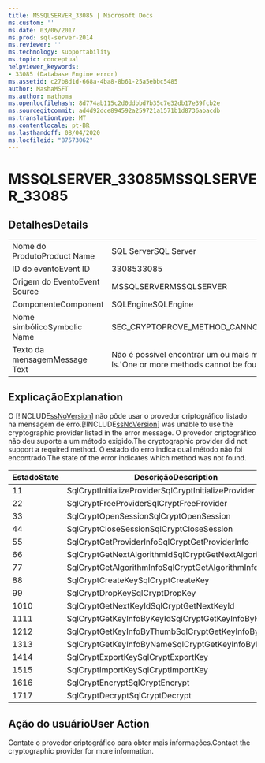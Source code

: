 ```yaml
---
title: MSSQLSERVER_33085 | Microsoft Docs
ms.custom: ''
ms.date: 03/06/2017
ms.prod: sql-server-2014
ms.reviewer: ''
ms.technology: supportability
ms.topic: conceptual
helpviewer_keywords:
- 33085 (Database Engine error)
ms.assetid: c27b8d1d-668a-4ba8-8b61-25a5ebbc5485
author: MashaMSFT
ms.author: mathoma
ms.openlocfilehash: 8d774ab115c2d0ddbbd7b35c7e32db17e39fcb2e
ms.sourcegitcommit: ad4d92dce894592a259721a1571b1d8736abacdb
ms.translationtype: MT
ms.contentlocale: pt-BR
ms.lasthandoff: 08/04/2020
ms.locfileid: "87573062"
---
```

# <a name="mssqlserver_33085"></a><span data-ttu-id="ed7e2-102">MSSQLSERVER_33085</span><span class="sxs-lookup"><span data-stu-id="ed7e2-102">MSSQLSERVER_33085</span></span>
    
## <a name="details"></a><span data-ttu-id="ed7e2-103">Detalhes</span><span class="sxs-lookup"><span data-stu-id="ed7e2-103">Details</span></span>  
  
|||  
|-|-|  
|<span data-ttu-id="ed7e2-104">Nome do Produto</span><span class="sxs-lookup"><span data-stu-id="ed7e2-104">Product Name</span></span>|<span data-ttu-id="ed7e2-105">SQL Server</span><span class="sxs-lookup"><span data-stu-id="ed7e2-105">SQL Server</span></span>|  
|<span data-ttu-id="ed7e2-106">ID do evento</span><span class="sxs-lookup"><span data-stu-id="ed7e2-106">Event ID</span></span>|<span data-ttu-id="ed7e2-107">33085</span><span class="sxs-lookup"><span data-stu-id="ed7e2-107">33085</span></span>|  
|<span data-ttu-id="ed7e2-108">Origem do Evento</span><span class="sxs-lookup"><span data-stu-id="ed7e2-108">Event Source</span></span>|<span data-ttu-id="ed7e2-109">MSSQLSERVER</span><span class="sxs-lookup"><span data-stu-id="ed7e2-109">MSSQLSERVER</span></span>|  
|<span data-ttu-id="ed7e2-110">Componente</span><span class="sxs-lookup"><span data-stu-id="ed7e2-110">Component</span></span>|<span data-ttu-id="ed7e2-111">SQLEngine</span><span class="sxs-lookup"><span data-stu-id="ed7e2-111">SQLEngine</span></span>|  
|<span data-ttu-id="ed7e2-112">Nome simbólico</span><span class="sxs-lookup"><span data-stu-id="ed7e2-112">Symbolic Name</span></span>|<span data-ttu-id="ed7e2-113">SEC_CRYPTOPROVE_METHOD_CANNOT_FOUND</span><span class="sxs-lookup"><span data-stu-id="ed7e2-113">SEC_CRYPTOPROVE_METHOD_CANNOT_FOUND</span></span>|  
|<span data-ttu-id="ed7e2-114">Texto da mensagem</span><span class="sxs-lookup"><span data-stu-id="ed7e2-114">Message Text</span></span>|<span data-ttu-id="ed7e2-115">Não é possível encontrar um ou mais métodos na biblioteca de provedor criptográfica '%. \* ls.'</span><span class="sxs-lookup"><span data-stu-id="ed7e2-115">One or more methods cannot be found in cryptographic provider library '%.\*ls'.</span></span>|  
  
## <a name="explanation"></a><span data-ttu-id="ed7e2-116">Explicação</span><span class="sxs-lookup"><span data-stu-id="ed7e2-116">Explanation</span></span>  
 <span data-ttu-id="ed7e2-117">O [!INCLUDE[ssNoVersion](../../includes/ssnoversion-md.md)] não pôde usar o provedor criptográfico listado na mensagem de erro.</span><span class="sxs-lookup"><span data-stu-id="ed7e2-117">[!INCLUDE[ssNoVersion](../../includes/ssnoversion-md.md)] was unable to use the cryptographic provider listed in the error message.</span></span> <span data-ttu-id="ed7e2-118">O provedor criptográfico não deu suporte a um método exigido.</span><span class="sxs-lookup"><span data-stu-id="ed7e2-118">The cryptographic provider did not support a required method.</span></span> <span data-ttu-id="ed7e2-119">O estado do erro indica qual método não foi encontrado.</span><span class="sxs-lookup"><span data-stu-id="ed7e2-119">The state of the error indicates which method was not found.</span></span>  
  
|<span data-ttu-id="ed7e2-120">Estado</span><span class="sxs-lookup"><span data-stu-id="ed7e2-120">State</span></span>|<span data-ttu-id="ed7e2-121">Descrição</span><span class="sxs-lookup"><span data-stu-id="ed7e2-121">Description</span></span>|  
|-----------|-----------------|  
|<span data-ttu-id="ed7e2-122">1</span><span class="sxs-lookup"><span data-stu-id="ed7e2-122">1</span></span>|<span data-ttu-id="ed7e2-123">SqlCryptInitializeProvider</span><span class="sxs-lookup"><span data-stu-id="ed7e2-123">SqlCryptInitializeProvider</span></span>|  
|<span data-ttu-id="ed7e2-124">2</span><span class="sxs-lookup"><span data-stu-id="ed7e2-124">2</span></span>|<span data-ttu-id="ed7e2-125">SqlCryptFreeProvider</span><span class="sxs-lookup"><span data-stu-id="ed7e2-125">SqlCryptFreeProvider</span></span>|  
|<span data-ttu-id="ed7e2-126">3</span><span class="sxs-lookup"><span data-stu-id="ed7e2-126">3</span></span>|<span data-ttu-id="ed7e2-127">SqlCryptOpenSession</span><span class="sxs-lookup"><span data-stu-id="ed7e2-127">SqlCryptOpenSession</span></span>|  
|<span data-ttu-id="ed7e2-128">4</span><span class="sxs-lookup"><span data-stu-id="ed7e2-128">4</span></span>|<span data-ttu-id="ed7e2-129">SqlCryptCloseSession</span><span class="sxs-lookup"><span data-stu-id="ed7e2-129">SqlCryptCloseSession</span></span>|  
|<span data-ttu-id="ed7e2-130">5</span><span class="sxs-lookup"><span data-stu-id="ed7e2-130">5</span></span>|<span data-ttu-id="ed7e2-131">SqlCryptGetProviderInfo</span><span class="sxs-lookup"><span data-stu-id="ed7e2-131">SqlCryptGetProviderInfo</span></span>|  
|<span data-ttu-id="ed7e2-132">6</span><span class="sxs-lookup"><span data-stu-id="ed7e2-132">6</span></span>|<span data-ttu-id="ed7e2-133">SqlCryptGetNextAlgorithmId</span><span class="sxs-lookup"><span data-stu-id="ed7e2-133">SqlCryptGetNextAlgorithmId</span></span>|  
|<span data-ttu-id="ed7e2-134">7</span><span class="sxs-lookup"><span data-stu-id="ed7e2-134">7</span></span>|<span data-ttu-id="ed7e2-135">SqlCryptGetAlgorithmInfo</span><span class="sxs-lookup"><span data-stu-id="ed7e2-135">SqlCryptGetAlgorithmInfo</span></span>|  
|<span data-ttu-id="ed7e2-136">8</span><span class="sxs-lookup"><span data-stu-id="ed7e2-136">8</span></span>|<span data-ttu-id="ed7e2-137">SqlCryptCreateKey</span><span class="sxs-lookup"><span data-stu-id="ed7e2-137">SqlCryptCreateKey</span></span>|  
|<span data-ttu-id="ed7e2-138">9</span><span class="sxs-lookup"><span data-stu-id="ed7e2-138">9</span></span>|<span data-ttu-id="ed7e2-139">SqlCryptDropKey</span><span class="sxs-lookup"><span data-stu-id="ed7e2-139">SqlCryptDropKey</span></span>|  
|<span data-ttu-id="ed7e2-140">10</span><span class="sxs-lookup"><span data-stu-id="ed7e2-140">10</span></span>|<span data-ttu-id="ed7e2-141">SqlCryptGetNextKeyId</span><span class="sxs-lookup"><span data-stu-id="ed7e2-141">SqlCryptGetNextKeyId</span></span>|  
|<span data-ttu-id="ed7e2-142">11</span><span class="sxs-lookup"><span data-stu-id="ed7e2-142">11</span></span>|<span data-ttu-id="ed7e2-143">SqlCryptGetKeyInfoByKeyId</span><span class="sxs-lookup"><span data-stu-id="ed7e2-143">SqlCryptGetKeyInfoByKeyId</span></span>|  
|<span data-ttu-id="ed7e2-144">12</span><span class="sxs-lookup"><span data-stu-id="ed7e2-144">12</span></span>|<span data-ttu-id="ed7e2-145">SqlCryptGetKeyInfoByThumb</span><span class="sxs-lookup"><span data-stu-id="ed7e2-145">SqlCryptGetKeyInfoByThumb</span></span>|  
|<span data-ttu-id="ed7e2-146">13</span><span class="sxs-lookup"><span data-stu-id="ed7e2-146">13</span></span>|<span data-ttu-id="ed7e2-147">SqlCryptGetKeyInfoByName</span><span class="sxs-lookup"><span data-stu-id="ed7e2-147">SqlCryptGetKeyInfoByName</span></span>|  
|<span data-ttu-id="ed7e2-148">14</span><span class="sxs-lookup"><span data-stu-id="ed7e2-148">14</span></span>|<span data-ttu-id="ed7e2-149">SqlCryptExportKey</span><span class="sxs-lookup"><span data-stu-id="ed7e2-149">SqlCryptExportKey</span></span>|  
|<span data-ttu-id="ed7e2-150">15</span><span class="sxs-lookup"><span data-stu-id="ed7e2-150">15</span></span>|<span data-ttu-id="ed7e2-151">SqlCryptImportKey</span><span class="sxs-lookup"><span data-stu-id="ed7e2-151">SqlCryptImportKey</span></span>|  
|<span data-ttu-id="ed7e2-152">16</span><span class="sxs-lookup"><span data-stu-id="ed7e2-152">16</span></span>|<span data-ttu-id="ed7e2-153">SqlCryptEncrypt</span><span class="sxs-lookup"><span data-stu-id="ed7e2-153">SqlCryptEncrypt</span></span>|  
|<span data-ttu-id="ed7e2-154">17</span><span class="sxs-lookup"><span data-stu-id="ed7e2-154">17</span></span>|<span data-ttu-id="ed7e2-155">SqlCryptDecrypt</span><span class="sxs-lookup"><span data-stu-id="ed7e2-155">SqlCryptDecrypt</span></span>|  
  
## <a name="user-action"></a><span data-ttu-id="ed7e2-156">Ação do usuário</span><span class="sxs-lookup"><span data-stu-id="ed7e2-156">User Action</span></span>  
 <span data-ttu-id="ed7e2-157">Contate o provedor criptográfico para obter mais informações.</span><span class="sxs-lookup"><span data-stu-id="ed7e2-157">Contact the cryptographic provider for more information.</span></span>  
  
  
